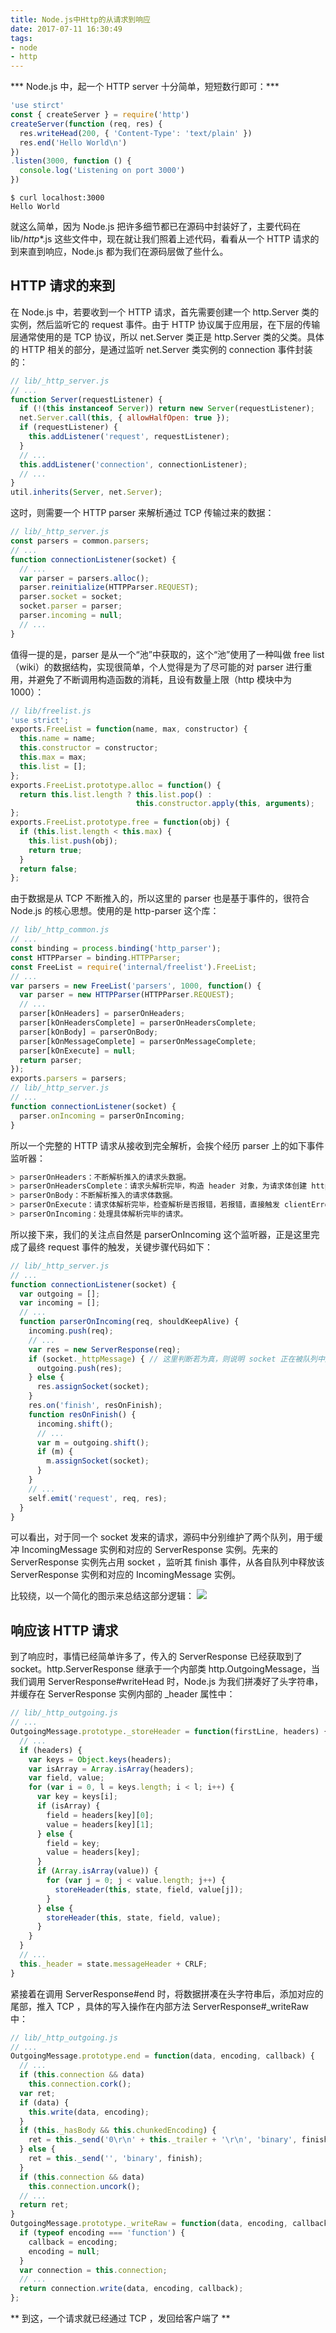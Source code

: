 ```yaml
---
title: Node.js中Http的从请求到响应
date: 2017-07-11 16:30:49
tags: 
- node 
- http
---
```

*** Node.js 中，起一个 HTTP server 十分简单，短短数行即可：***
``` javascript
'use stirct'
const { createServer } = require('http')
createServer(function (req, res) {
  res.writeHead(200, { 'Content-Type': 'text/plain' })
  res.end('Hello World\n')
})
.listen(3000, function () { 
  console.log('Listening on port 3000')
})
```
```
$ curl localhost:3000
Hello World
```
就这么简单，因为 Node.js 把许多细节都已在源码中封装好了，主要代码在 lib/_http_*.js 这些文件中，现在就让我们照着上述代码，看看从一个 HTTP 请求的到来直到响应，Node.js 都为我们在源码层做了些什么。
##  HTTP 请求的来到
在 Node.js 中，若要收到一个 HTTP 请求，首先需要创建一个 http.Server 类的实例，然后监听它的 request 事件。由于 HTTP 协议属于应用层，在下层的传输层通常使用的是 TCP 协议，所以 net.Server 类正是 http.Server 类的父类。具体的 HTTP 相关的部分，是通过监听 net.Server 类实例的 connection 事件封装的：

```javascript
// lib/_http_server.js
// ...
function Server(requestListener) {
  if (!(this instanceof Server)) return new Server(requestListener);
  net.Server.call(this, { allowHalfOpen: true });
  if (requestListener) {
    this.addListener('request', requestListener);
  }
  // ...
  this.addListener('connection', connectionListener);
  // ...
}
util.inherits(Server, net.Server);
```
这时，则需要一个 HTTP parser 来解析通过 TCP 传输过来的数据：
```javascript
// lib/_http_server.js
const parsers = common.parsers;
// ...
function connectionListener(socket) {
  // ...
  var parser = parsers.alloc();
  parser.reinitialize(HTTPParser.REQUEST);
  parser.socket = socket;
  socket.parser = parser;
  parser.incoming = null;
  // ...
}
```
值得一提的是，parser 是从一个“池”中获取的，这个“池”使用了一种叫做 free list（wiki）的数据结构，实现很简单，个人觉得是为了尽可能的对 parser 进行重用，并避免了不断调用构造函数的消耗，且设有数量上限（http 模块中为 1000）：
```javascript
// lib/freelist.js
'use strict';
exports.FreeList = function(name, max, constructor) {
  this.name = name;
  this.constructor = constructor;
  this.max = max;
  this.list = [];
};
exports.FreeList.prototype.alloc = function() {
  return this.list.length ? this.list.pop() :
                            this.constructor.apply(this, arguments);
};
exports.FreeList.prototype.free = function(obj) {
  if (this.list.length < this.max) {
    this.list.push(obj);
    return true;
  }
  return false;
};
```
由于数据是从 TCP 不断推入的，所以这里的 parser 也是基于事件的，很符合 Node.js 的核心思想。使用的是 http-parser 这个库：
```javascript
// lib/_http_common.js
// ...
const binding = process.binding('http_parser');
const HTTPParser = binding.HTTPParser;
const FreeList = require('internal/freelist').FreeList;
// ...
var parsers = new FreeList('parsers', 1000, function() {
  var parser = new HTTPParser(HTTPParser.REQUEST);
  // ...
  parser[kOnHeaders] = parserOnHeaders;
  parser[kOnHeadersComplete] = parserOnHeadersComplete;
  parser[kOnBody] = parserOnBody;
  parser[kOnMessageComplete] = parserOnMessageComplete;
  parser[kOnExecute] = null;
  return parser;
});
exports.parsers = parsers;
// lib/_http_server.js
// ...
function connectionListener(socket) {
  parser.onIncoming = parserOnIncoming;
}
```
所以一个完整的 HTTP 请求从接收到完全解析，会挨个经历 parser 上的如下事件监听器：
```bash
> parserOnHeaders：不断解析推入的请求头数据。
> parserOnHeadersComplete：请求头解析完毕，构造 header 对象，为请求体创建 http.IncomingMessage 实例。
> parserOnBody：不断解析推入的请求体数据。
> parserOnExecute：请求体解析完毕，检查解析是否报错，若报错，直接触发 clientError 事件。若请求为 CONNECT 方法，或带有 Upgrade 头，则直接触发 connect 或 upgrade 事件。
> parserOnIncoming：处理具体解析完毕的请求。
```
所以接下来，我们的关注点自然是 parserOnIncoming 这个监听器，正是这里完成了最终 request 事件的触发，关键步骤代码如下：
```javascript
// lib/_http_server.js
// ...
function connectionListener(socket) {
  var outgoing = [];
  var incoming = [];
  // ...
  function parserOnIncoming(req, shouldKeepAlive) {
    incoming.push(req);
    // ...
    var res = new ServerResponse(req);
    if (socket._httpMessage) { // 这里判断若为真，则说明 socket 正在被队列中之前的 ServerResponse 实例占用
      outgoing.push(res);
    } else {
      res.assignSocket(socket);
    }
    res.on('finish', resOnFinish);
    function resOnFinish() {
      incoming.shift();
      // ...
      var m = outgoing.shift();
      if (m) {
        m.assignSocket(socket);
      }
    }
    // ...
    self.emit('request', req, res);
  }
}
```
可以看出，对于同一个 socket 发来的请求，源码中分别维护了两个队列，用于缓冲 IncomingMessage 实例和对应的 ServerResponse 实例。先来的 ServerResponse 实例先占用 socket ，监听其 finish 事件，从各自队列中释放该 ServerResponse 实例和对应的 IncomingMessage 实例。

比较绕，以一个简化的图示来总结这部分逻辑：
![](http://dn-cnode.qbox.me/FjJ05SxuHUVoW1hY6bBFA0i9kRUx)
## 响应该 HTTP 请求 ##
到了响应时，事情已经简单许多了，传入的 ServerResponse 已经获取到了 socket。http.ServerResponse 继承于一个内部类 http.OutgoingMessage，当我们调用 ServerResponse#writeHead 时，Node.js 为我们拼凑好了头字符串，并缓存在 ServerResponse 实例内部的 _header 属性中：
```javascript
// lib/_http_outgoing.js
// ...
OutgoingMessage.prototype._storeHeader = function(firstLine, headers) {
  // ...
  if (headers) {
    var keys = Object.keys(headers);
    var isArray = Array.isArray(headers);
    var field, value;
    for (var i = 0, l = keys.length; i < l; i++) {
      var key = keys[i];
      if (isArray) {
        field = headers[key][0];
        value = headers[key][1];
      } else {
        field = key;
        value = headers[key];
      }
      if (Array.isArray(value)) {
        for (var j = 0; j < value.length; j++) {
          storeHeader(this, state, field, value[j]);
        }
      } else {
        storeHeader(this, state, field, value);
      }
    }
  }
  // ...
  this._header = state.messageHeader + CRLF;
}
```
紧接着在调用 ServerResponse#end 时，将数据拼凑在头字符串后，添加对应的尾部，推入 TCP ，具体的写入操作在内部方法 ServerResponse#_writeRaw 中：
```javascript
// lib/_http_outgoing.js
// ...
OutgoingMessage.prototype.end = function(data, encoding, callback) {
  // ...
  if (this.connection && data)
    this.connection.cork();
  var ret;
  if (data) {
    this.write(data, encoding);
  }
  if (this._hasBody && this.chunkedEncoding) {
    ret = this._send('0\r\n' + this._trailer + '\r\n', 'binary', finish);
  } else {
    ret = this._send('', 'binary', finish);
  }
  if (this.connection && data)
    this.connection.uncork();
  // ...
  return ret;
}
OutgoingMessage.prototype._writeRaw = function(data, encoding, callback) {
  if (typeof encoding === 'function') {
    callback = encoding;
    encoding = null;
  }
  var connection = this.connection;
  // ...
  return connection.write(data, encoding, callback);
};
```
** 到这，一个请求就已经通过 TCP ，发回给客户端了 **

